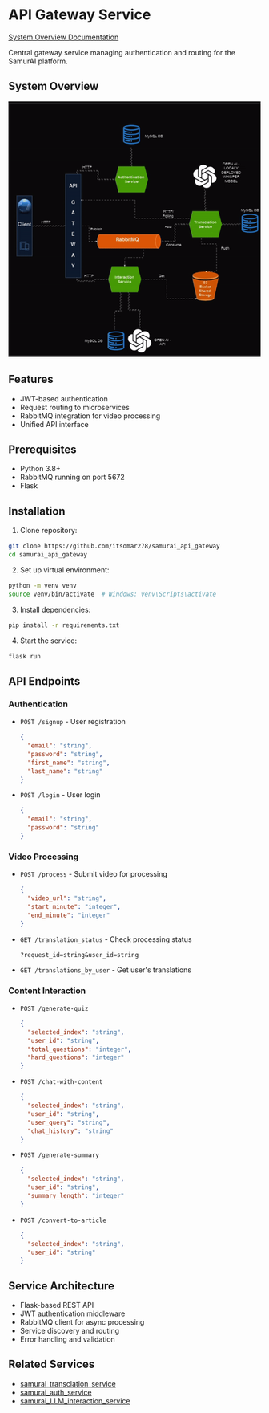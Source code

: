 # API Gateway Service

[System Overview Documentation](https://daffodil-throne-f06.notion.site/SamurAI-System-Overview-14c82c979e8480348029ec1cc43e9249?pvs=4)

Central gateway service managing authentication and routing for the SamurAI platform.

## System Overview
![System Architecture](https://github.com/itsomar278/samurai_video_service/blob/main/ezgif-4-77c29e34de%20(1).gif)

## Features
- JWT-based authentication
- Request routing to microservices
- RabbitMQ integration for video processing
- Unified API interface

## Prerequisites
- Python 3.8+
- RabbitMQ running on port 5672
- Flask

## Installation

1. Clone repository:
```bash
git clone https://github.com/itsomar278/samurai_api_gateway
cd samurai_api_gateway
```

2. Set up virtual environment:
```bash
python -m venv venv
source venv/bin/activate  # Windows: venv\Scripts\activate
```

3. Install dependencies:
```bash
pip install -r requirements.txt
```

4. Start the service:
```bash
flask run 
```

## API Endpoints

### Authentication
- `POST /signup` - User registration
  ```json
  {
    "email": "string",
    "password": "string",
    "first_name": "string",
    "last_name": "string"
  }
  ```

- `POST /login` - User login
  ```json
  {
    "email": "string",
    "password": "string"
  }
  ```

### Video Processing
- `POST /process` - Submit video for processing
  ```json
  {
    "video_url": "string",
    "start_minute": "integer",
    "end_minute": "integer"
  }
  ```

- `GET /translation_status` - Check processing status
  ```
  ?request_id=string&user_id=string
  ```

- `GET /translations_by_user` - Get user's translations

### Content Interaction
- `POST /generate-quiz`
  ```json
  {
    "selected_index": "string",
    "user_id": "string",
    "total_questions": "integer",
    "hard_questions": "integer"
  }
  ```

- `POST /chat-with-content`
  ```json
  {
    "selected_index": "string",
    "user_id": "string",
    "user_query": "string",
    "chat_history": "string"
  }
  ```

- `POST /generate-summary`
  ```json
  {
    "selected_index": "string",
    "user_id": "string",
    "summary_length": "integer"
  }
  ```

- `POST /convert-to-article`
  ```json
  {
    "selected_index": "string",
    "user_id": "string"
  }
  ```

## Service Architecture
- Flask-based REST API
- JWT authentication middleware
- RabbitMQ client for async processing
- Service discovery and routing
- Error handling and validation

## Related Services
- [samurai_transclation_service](https://github.com/itsomar278/samurai_video_service)
- [samurai_auth_service](https://github.com/itsomar278/samurai_auth_service)
- [samurai_LLM_interaction_service](https://github.com/itsomar278/samurai_LLM_interaction)

